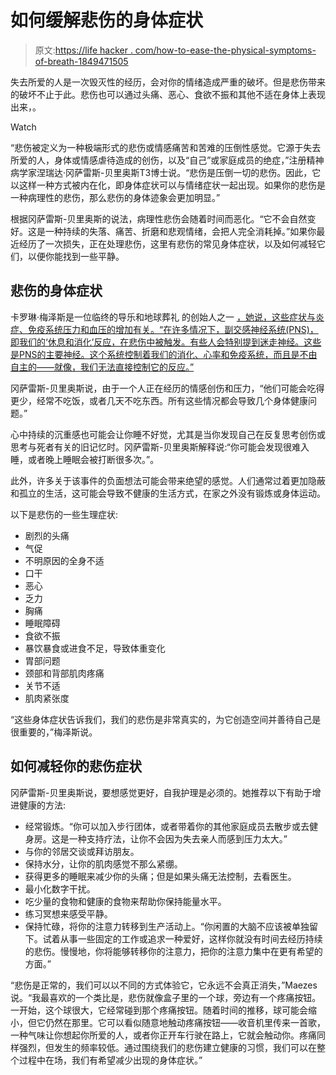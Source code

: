 # 如何缓解悲伤的身体症状

> 原文:[https://life hacker . com/how-to-ease-the-physical-symptoms-of-breath-1849471505](https://lifehacker.com/how-to-ease-the-physical-symptoms-of-grief-1849471505)

失去所爱的人是一次毁灭性的经历，会对你的情绪造成严重的破坏。但是悲伤带来的破坏不止于此。悲伤也可以通过头痛、恶心、食欲不振和其他不适在身体上表现出来，。

Watch

“悲伤被定义为一种极端形式的悲伤或情感痛苦和苦难的压倒性感觉。它源于失去所爱的人，身体或情感虐待造成的创伤，以及“自己”或家庭成员的绝症，”注册精神病学家涅瑞达·冈萨雷斯-贝里奥斯T3博士说。“悲伤是压倒一切的悲伤。因此，它以这样一种方式被内在化，即身体症状可以与情绪症状一起出现。如果你的悲伤是一种病理性的悲伤，那么悲伤的身体迹象会更加明显。”

根据冈萨雷斯-贝里奥斯的说法，病理性悲伤会随着时间而恶化。“它不会自然变好。这是一种持续的失落、痛苦、折磨和悲观情绪，会把人完全消耗掉。”如果你最近经历了一次损失，正在处理悲伤，这里有悲伤的常见身体症状，以及如何减轻它们，以便你能找到一些平静。

## **悲伤的身体症状**

卡罗琳·梅泽斯是一位临终的导乐和地球葬礼 的创始人之一 [，她说，这些症状与炎症、免疫系统压力和血压的增加有关。“在许多情况下，副交感神经系统(PNS)，即我们的‘休息和消化’反应，在悲伤中被触发。有些人会特别提到迷走神经。这些是PNS的主要神经。这个系统控制着我们的消化、心率和免疫系统，而且是不由自主的——就像，我们无法直接控制它的反应。”](http://earthfuneral.com/)

冈萨雷斯-贝里奥斯说，由于一个人正在经历的情感创伤和压力，“他们可能会吃得更少，经常不吃饭，或者几天不吃东西。所有这些情况都会导致几个身体健康问题。”

心中持续的沉重感也可能会让你睡不好觉，尤其是当你发现自己在反复思考创伤或思考与死者有关的旧记忆时。冈萨雷斯-贝里奥斯解释说:“你可能会发现很难入睡，或者晚上睡眠会被打断很多次。”。

此外，许多关于该事件的负面想法可能会带来绝望的感觉。人们通常过着更加隐蔽和孤立的生活，这可能会导致不健康的生活方式，在家之外没有锻炼或身体运动。

以下是悲伤的一些生理症状:

*   剧烈的头痛
*   气促
*   不明原因的全身不适
*   口干
*   恶心
*   乏力
*   胸痛
*   睡眠障碍
*   食欲不振
*   暴饮暴食或进食不足，导致体重变化
*   胃部问题
*   颈部和背部肌肉疼痛
*   关节不适
*   肌肉紧张度

“这些身体症状告诉我们，我们的悲伤是非常真实的，为它创造空间并善待自己是很重要的，”梅泽斯说。

## **如何减轻你的悲伤症状**

冈萨雷斯-贝里奥斯说，要想感觉更好，自我护理是必须的。她推荐以下有助于增进健康的方法:

*   经常锻炼。“你可以加入步行团体，或者带着你的其他家庭成员去散步或去健身房。这是一种支持疗法，让你不会因为失去亲人而感到压力太大。”
*   与你的邻居交谈或拜访朋友。
*   保持水分，让你的肌肉感觉不那么紧绷。
*   获得更多的睡眠来减少你的头痛；但是如果头痛无法控制，去看医生。
*   最小化数字干扰。
*   吃少量的食物和健康的食物来帮助你保持能量水平。
*   练习冥想来感受平静。
*   保持忙碌，将你的注意力转移到生产活动上。“你闲置的大脑不应该被单独留下。试着从事一些固定的工作或追求一种爱好，这样你就没有时间去经历持续的悲伤。慢慢地，你将能够转移你的注意力，把你的注意力集中在更有希望的方面。”

“悲伤是正常的，我们可以以不同的方式体验它，它永远不会真正消失，”Maezes说。“我最喜欢的一个类比是，悲伤就像盒子里的一个球，旁边有一个疼痛按钮。一开始，这个球很大，它经常碰到那个疼痛按钮。随着时间的推移，球可能会缩小，但它仍然在那里。它可以看似随意地触动疼痛按钮——收音机里传来一首歌，一种气味让你想起你所爱的人，或者你正开车行驶在路上，它就会触动你。疼痛同样强烈，但发生的频率较低。通过围绕我们的悲伤建立健康的习惯，我们可以在整个过程中在场，我们有希望减少出现的身体症状。”